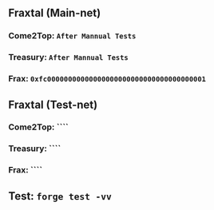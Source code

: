 ## Fraxtal (Main-net)
### Come2Top: ``After Mannual Tests``
### Treasury: ``After Mannual Tests``
### Frax:  ``0xfc00000000000000000000000000000000000001``

## Fraxtal (Test-net)
### Come2Top: ````
### Treasury: ````
### Frax: ````


## Test: ``forge test -vv``